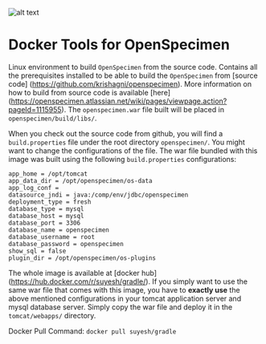 ![alt text](http://bibbox.org/image/layout_set_logo?img_id=99523&t=1466419185262 "Logo BiBBoX")
# Docker Tools for OpenSpecimen

Linux environment to build `OpenSpecimen` from the source code.
Contains all the prerequisites installed to be able to build the `OpenSpecimen` from [source code] (https://github.com/krishagni/openspecimen).
More information on how to build from source code is available [here] (https://openspecimen.atlassian.net/wiki/pages/viewpage.action?pageId=1115955).
The `openspecimen.war` file built will be placed in `openspecimen/build/libs/`. 

When you check out the source code from github, you will find a `build.properties` file under the root directory `openspecimen/`. You might want to change 
the configurations of the file. The war file bundled with this image was built using the following `build.properties` configurations:

    app_home = /opt/tomcat
    app_data_dir = /opt/openspecimen/os-data
    app_log_conf =
	datasource_jndi = java:/comp/env/jdbc/openspecimen
	deployment_type = fresh
	database_type = mysql
	database_host = mysql
	database_port = 3306
	database_name = openspecimen
	database_username = root
	database_password = openspecimen
	show_sql = false
	plugin_dir = /opt/openspecimen/os-plugins

The whole image is available at [docker hub] (https://hub.docker.com/r/suyesh/gradle/). If you simply want to use the same war file that comes with this image,
you have to **exactly use** the above mentioned configurations in your tomcat application server and mysql database server.
Simply copy the war file and deploy it in the `tomcat/webapps/` directory.

Docker Pull Command: `docker pull suyesh/gradle`
